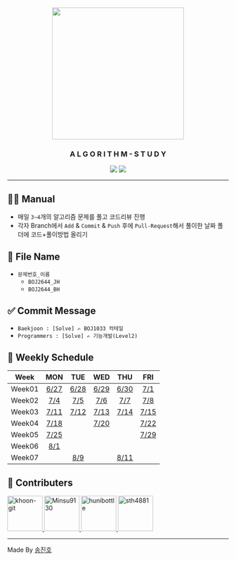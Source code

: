 <div align="center">
  <h3><img src="https://images.velog.io/images/kyle/post/b43968c8-412e-4bad-9e02-805bd14d5445/what-is-an-algorithm.png" height="300"/></h3>
  <h3>A L G O R I T H M - S T U D Y</h3>
  <img src="https://img.shields.io/badge/java-%23ED8B00.svg?style=for-the-badge&logo=java&logoColor=white"/>
  <img src="https://img.shields.io/badge/python-3670A0?style=for-the-badge&logo=python&logoColor=ffdd54"/>
</div>

---

## 👨‍💻 Manual
- 매일 `3~4`개의 알고리즘 문제를 풀고 코드리뷰 진행
- 각자 Branch에서 `Add` & `Commit` & `Push` 후에 `Pull-Request`해서 풀이한 날짜 폴더에 코드+풀이방법 올리기

## 💾 File Name
- `문제번호_이름`
  - `BOJ2644_JH`
  - `BOJ2644_BH`

## ✅ Commit Message
- `Baekjoon : [Solve] ✍ BOJ1033 칵테일`
- `Programmers : [Solve] ✍ 기능개발(Level2)`

## 📅 Weekly Schedule
|Week| MON | TUE | WED | THU | FRI |
|:--:|:---:|:---:|:---:|:---:|:---:|
|Week01|[6/27](./Weeks/Week01/MON/README.md)|[6/28](./Weeks/Week01/TUE/README.md)|[6/29](./Weeks/Week01/WED/README.md)|[6/30](./Weeks/Week01/THU/README.md)|[7/1](./Weeks/Week01/FRI/README.md)|
|Week02|[7/4](./Weeks/Week02/MON/README.md)|[7/5](./Weeks/Week02/TUE/README.md)|[7/6](./Weeks/Week02/WED/README.md)|[7/7](./Weeks/Week02/THU/README.md)|[7/8](./Weeks/Week02/FRI/README.md)|
|Week03|[7/11](./Weeks/Week03/MON/README.md)|[7/12](./Weeks/Week03/TUE/README.md)|[7/13](./Weeks/Week03/WED/README.md)|[7/14](./Weeks/Week03/THU/README.md)|[7/15](./Weeks/Week03/FRI/README.md)|
|Week04|[7/18](./Weeks/Week04/MON/README.md)||[7/20](./Weeks/Week04/WED/README.md)||[7/22](./Weeks/Week04/FRI/README.md)|
|Week05|[7/25](./Weeks/Week05/MON/README.md)||||[7/29](./Weeks/Week05/FRI/README.md)|
|Week06|[8/1](./Weeks/Week06/MON/README.md)|||||
|Week07||[8/9](./Weeks/Week07/TUE/README.md)||[8/11](./Weeks/Week07/THU/README.md)||

## 🤝 Contributers
<a href = "https://github.com/khoon-git">
  <img src="https://avatars.githubusercontent.com/u/71899948?v=4" alt="khoon-git" width="80" style="max-width:100%" />
</a>
<a href = "https://github.com/Minsu9130">
  <img src="https://avatars.githubusercontent.com/u/85939586?v=4" alt="Minsu9130" width="80" style="max-width:100%" />
</a>
<a href = "https://github.com/hunibottle">
  <img src="https://avatars.githubusercontent.com/u/96459377?v=4" alt="hunibottle" width="80" style="max-width:100%" />
</a>
<a href = "https://github.com/sth4881">
  <img src="https://avatars.githubusercontent.com/u/46771903?v=4" alt="sth4881" width="80" style="max-width:100%" />
</a>

---

Made By <a href = "https://github.com/sth4881">송진호</a>